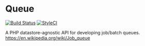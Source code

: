 # Queue

[![Build Status](https://travis-ci.org/connordavison/queue.svg?branch=master)](https://travis-ci.org/connordavison/queue)
[![StyleCI](https://styleci.io/repos/47651050/shield)](https://styleci.io/repos/47651050)

A PHP datastore-agnostic API for developing job/batch queues. https://en.wikipedia.org/wiki/Job_queue

